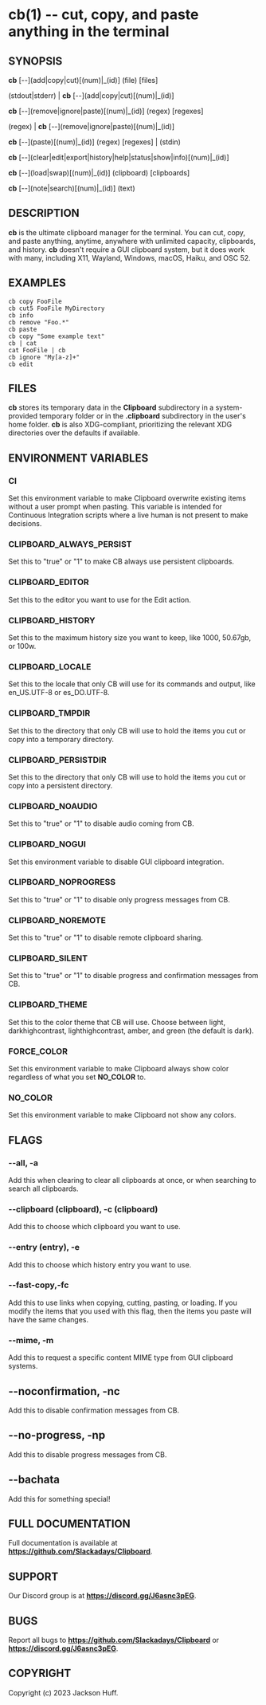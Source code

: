 cb(1) -- cut, copy, and paste anything in the terminal
=====

## SYNOPSIS

**cb** \[\-\-](add|copy|cut)[(num)|_(id)] (file) [files]

(stdout|stderr) | **cb** \[\-\-](add|copy|cut)[(num)|_(id)]

**cb** \[\-\-](remove|ignore|paste)[(num)|_(id)] (regex) [regexes]

(regex) | **cb** \[\-\-](remove|ignore|paste)[(num)|_(id)]

**cb** \[\-\-](paste)[(num)|_(id)] (regex) [regexes] | (stdin)

**cb** \[\-\-](clear|edit|export|history|help|status|show|info)[(num)|_(id)]

**cb** \[\-\-](load|swap)[(num)|_(id)] (clipboard) [clipboards]

**cb** \[\-\-](note|search)[(num)|_(id)] (text)

## DESCRIPTION

**cb** is the ultimate clipboard manager for the terminal. You can cut, copy, and paste anything, anytime, anywhere with unlimited capacity, clipboards, and history. **cb** doesn't require a GUI clipboard system, but it does work with many, including X11, Wayland, Windows, macOS, Haiku, and OSC 52.

## EXAMPLES

```
cb copy FooFile
cb cut5 FooFile MyDirectory
cb info
cb remove "Foo.*"
cb paste
cb copy "Some example text"
cb | cat
cat FooFile | cb
cb ignore "My[a-z]+"
cb edit
```

## FILES

**cb** stores its temporary data in the **Clipboard** subdirectory in a system-provided temporary folder or in the **.clipboard** subdirectory in the user's home folder. **cb** is also XDG-compliant, prioritizing the relevant XDG directories over the defaults if available.

## ENVIRONMENT VARIABLES

### **CI**

Set this environment variable to make Clipboard overwrite existing items without a user prompt when pasting. This variable is intended for Continuous Integration scripts where a live human is not present to make decisions.

### **CLIPBOARD_ALWAYS_PERSIST**

Set this to "true" or "1" to make CB always use persistent clipboards.

### **CLIPBOARD_EDITOR**

Set this to the editor you want to use for the Edit action.

### **CLIPBOARD_HISTORY**

Set this to the maximum history size you want to keep, like 1000, 50.67gb, or 100w.

### **CLIPBOARD_LOCALE**

Set this to the locale that only CB will use for its commands and output, like en_US.UTF-8 or es_DO.UTF-8.

### **CLIPBOARD_TMPDIR**

Set this to the directory that only CB will use to hold the items you cut or copy into a temporary directory.

### **CLIPBOARD_PERSISTDIR** 

Set this to the directory that only CB will use to hold the items you cut or copy into a persistent directory.

### **CLIPBOARD_NOAUDIO**

Set this to "true" or "1" to disable audio coming from CB.

### **CLIPBOARD_NOGUI**

Set this environment variable to disable GUI clipboard integration.

### **CLIPBOARD_NOPROGRESS**

Set this to "true" or "1" to disable only progress messages from CB.

### **CLIPBOARD_NOREMOTE**

Set this to "true" or "1" to disable remote clipboard sharing.

### **CLIPBOARD_SILENT**

Set this to "true" or "1" to disable progress and confirmation messages from CB.

### **CLIPBOARD_THEME**

Set this to the color theme that CB will use. Choose between light, darkhighcontrast, lighthighcontrast, amber, and green (the default is dark).

### **FORCE_COLOR**

Set this environment variable to make Clipboard always show color regardless of what you set **NO_COLOR** to.

### **NO_COLOR**

Set this environment variable to make Clipboard not show any colors.

## FLAGS

### **\-\-all**, **-a**

Add this when clearing to clear all clipboards at once, or when searching to search all clipboards.

### **\-\-clipboard (clipboard)**, **-c (clipboard)**

Add this to choose which clipboard you want to use.

### **\-\-entry (entry)**, **-e**

Add this to choose which history entry you want to use.

### **\-\-fast-copy**,**-fc**

Add this to use links when copying, cutting, pasting, or loading. If you modify the items that you used with this flag, then the items you paste will have the same changes.

### **\-\-mime**, **-m**

Add this to request a specific content MIME type from GUI clipboard systems.

## **\-\-noconfirmation**, **-nc**

Add this to disable confirmation messages from CB.

## **\-\-no-progress**, **-np**

Add this to disable progress messages from CB.

## **\-\-bachata**

Add this for something special!

## FULL DOCUMENTATION

Full documentation is available at __https://github.com/Slackadays/Clipboard__.

## SUPPORT

Our Discord group is at __https://discord.gg/J6asnc3pEG__.

## BUGS

Report all bugs to __https://github.com/Slackadays/Clipboard__ or __https://discord.gg/J6asnc3pEG__.

## COPYRIGHT

Copyright (c) 2023 Jackson Huff.
